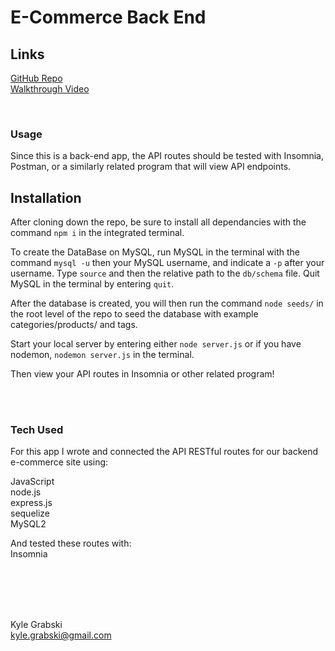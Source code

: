 # E-Commerce Back End

## Links

[GitHub Repo](https://github.com/kylegrabski/E-Commerce-Back-End)  
[Walkthrough Video](https://www.youtube.com/watch?v=mXDfqp9hSJc) 


<br>

### Usage
Since this is a back-end app, the API routes should be tested with Insomnia, Postman, or a similarly related program that will view API endpoints.   

## Installation

After cloning down the repo, be sure to install all dependancies with the command `npm i` in the integrated terminal. 

To create the DataBase on MySQL, run MySQL in the terminal with the command `mysql -u` then your MySQL username, and indicate a `-p` after your username. Type `source` and then the relative path to the `db/schema` file. Quit MySQL in the terminal by entering `quit`.



After the database is created, you will then run the command `node seeds/` in the root level of the repo to seed the database with example categories/products/ and tags.

Start your local server by entering either `node server.js` or if you have nodemon, `nodemon server.js` in the terminal.  

Then view your API routes in Insomnia or other related program!  

<br>  
<br>  


### Tech Used
For this app I wrote and connected the API RESTful routes for our backend e-commerce site using: 
 
JavaScript  
node.js  
express.js  
sequelize  
MySQL2  

And tested these routes with:  
Insomnia


<br>  
<br>  
<br>  
<br>  

Kyle Grabski  
kyle.grabski@gmail.com
